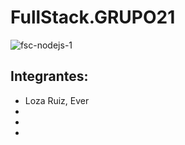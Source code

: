 # FullStack.GRUPO21
![fsc-nodejs-1](https://github.com/Domi74/FullStack.GRUPO21/assets/59475438/19001ab2-cd81-42a9-94a2-22b292543054)

## Integrantes:
- Loza Ruiz, Ever
- 
-
-
<!-- 
### HTML

HTML es un lenguaje de marcado que se utiliza para el desarrollo de páginas de Internet. Se trata de la sigla que corresponde a HyperText Markup Language, es decir, Lenguaje de Marcas de Hipertexto, que podría ser traducido como Lenguaje de Formato de Documentos para Hipertexto.

Estructura de un archivo html:

```html
	<!DOCTYPE html>
	<html>
		<head>

		</head>

		<body>

		</body>
	</html>
```

Para iniciar un archivo HTML antes de head:
```html
	<!DOCTYPE html>
```
Abre el código
```html
	<html>
```
Cierra el código
```html
	</html>
```

Elemento script para que corra Javascript y JQuery: 
```html
	<script> </script>
```

### Agregar link 
```html
	<a href="ejemplo.com">list</a>
```

### Imagen
```html
	<img src="https://ejemplo.com/ejemplo.png">
```

### Video
```html
	<video width="400" height="240" src="https://s3.amazonaws.com/codecademy-content/projects/make-a-website/lesson-1/ollie.mp4" type="video/mp4">
  </video>
```

### Títulos y subtitulos (desde h1 hasta h6, siendo h1 el mas grande y h6 el mas pequeño)
```html
	<h1> Ollie Bike Sharing </h1> 
	<h3> Share your Pedals With the World </h3>
```

### Párrafos
```html
	<p>
  	Need a set of wheels while you're in town? Use ollie to pair your perfect vacation with a stylish, affordable bike rental.
	</p>
```

### Listas sin ordenar
```html
	<ul>
  	<li>First item</li> 
		<li>Second item</li>
	</ul>
```

### Divisiones
```html
	<div class="container">
  	<div class="nav">  
  		<h2>Ollie</h2>
	  	<ul>
			 	<li>Sign Up</li>
    		<li>Search Bikes</li>
			   <li>Reserve a Bike</li>
			 	<li>About Us</li>
  		</ul>
  	</div>
	</div>
```

A cualquier elemento se le puede añadir una clase o una id. La clase puede ser reutilizada en otros elementos del documento. Una id es única, no puede usarse en otros elementos del mismo documento. 
Por ejemplo:
```html
	<div class="clase" ></div>
	<div id="unica-division"></div>
```
#### Nota: Se pueden añadir varias clases al mismo elemento, separándolos con un espacio.

# CSS

CSS son las siglas de Cascading Style Sheets - Hojas de Estilo en Cascada - que es un lenguaje que describe la presentación de los documentos estructurados en hojas de estilo para diferentes métodos de interpretación, es decir, describe como se va a mostrar un documento en pantalla.

Se puede añadir css desde varias formas a un documento html. Por ejemplo

Dentro del mismo html
```html
	<style>
		h1{
			font-size: 20px;
			font-family: serif;
		}
	</style>
```

En un archivo separado, conectado mediante el vínculo en el <head> del html
```html
	<link href="style.css" type="text/css" rel="stylesheet" />
```

La sintáxis de css es la siguiente:

Para cambiar el atributo de alguna parte de HTML se escriben las carácteristicas dentro de los corchetes:
```css
	h1 {
		font-size: 32px; 
		font-family: Palatino, 'Palatino Linotype', serif; 
		color: rgb(46,105,163);
	}
```

Para seleccionar un elemento global
```css
	h1 {
	}
	
	body {
	}
	
	p {
	}
```

Para seleccionar una clase
```css
	.hero{
	}
	
	.main{
	}
```

Para seleccionar una id
```css
	#hero{
	}
	
	#main{
	}
```

### Fuente
Se usa una principal y otras de respaldo en caso de que el navegador del usuario no soporte la fuente principal
```css
	font-family: Palatino, 'Palatino Linotype', serif;
```
	
### Color
Se pueden utilizar alguno de los 3 tipos
```css
	color: rgb(46,105,163); ó color: red; ó #RRGGBB
```
	
### Tamaño
Se puede usar px(pixel), rem(tamaño default aprox=16px) y em(relativo al comando padre)
```css
	h1 {
		font-size: 60px; 
	}
```

### Fondo
Para añadir una imagen de fondo desde un link, y si está muy acercada usar la propiedad cover
```css
	.hero {
		background-image: url("https://s3.amazonaws.com/codecademy-content/projects/make-a-website/lesson-2/bg.jpg") ;
		background-size: cover;
	}
```
 -->
